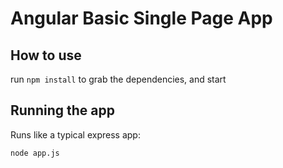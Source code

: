 # Angular Basic Single Page App

## How to use 

run `npm install` to grab the dependencies, and start 

## Running the app

Runs like a typical express app:

    node app.js

